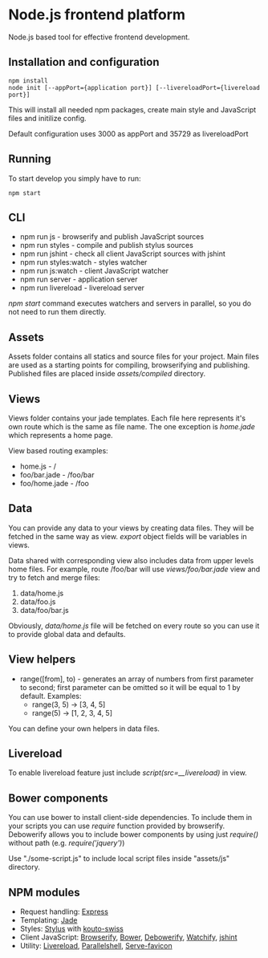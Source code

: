 # Node.js frontend platform

Node.js based tool for effective frontend development.

## Installation and configuration

```
npm install
node init [--appPort={application port}] [--livereloadPort={livereload port}]
```

This will install all needed npm packages, create main style and JavaScript files and initilize config.

Default configuration uses 3000 as appPort and 35729 as livereloadPort

## Running

To start develop you simply have to run:

```
npm start
```

## CLI

* npm run js - browserify and publish JavaScript sources
* npm run styles - compile and publish stylus sources
* npm run jshint - check all client JavaScript sources with jshint
* npm run styles:watch - styles watcher
* npm run js:watch - client JavaScript watcher
* npm run server - application server
* npm run livereload - livereload server

*npm start* command executes watchers and servers in parallel, so you do not need to run them directly.

## Assets

Assets folder contains all statics and source files for your project. Main files are used as a starting points
for compiling, browserifying and publishing. Published files are placed inside *assets/compiled* directory.

## Views

Views folder contains your jade templates. Each file here represents it's own route which is the same as file name.
The one exception is *home.jade* which represents a home page.

View based routing examples:

* home.js - /
* foo/bar.jade - /foo/bar
* foo/home.jade - /foo

## Data

You can provide any data to your views by creating data files. They will be fetched in the same way as view.
*export* object fields will be variables in views.

Data shared with corresponding view also includes data from upper levels home files.
For example, route /foo/bar will use *views/foo/bar.jade* view and try to fetch and merge files:

1. data/home.js
2. data/foo.js
3. data/foo/bar.js

Obviously, *data/home.js* file will be fetched on every route so you can use it to provide global data and defaults.

## View helpers

* range([from], to) - generates an array of numbers from first parameter to second; first parameter can be omitted so it will be equal to 1 by default. Examples:
  * range(3, 5) -> [3, 4, 5]
  * range(5) -> [1, 2, 3, 4, 5]
  
You can define your own helpers in data files.

## Livereload

To enable livereload feature just include *script(src=__livereload)* in view.

## Bower components

You can use bower to install client-side dependencies.
To include them in your scripts you can use *require* function provided by browserify.
Debowerify allows you to include bower components by using just *require(<component name>)* without path
(e.g. *require('jquery')*) 

Use "./some-script.js" to include local script files inside "assets/js" directory.

## NPM modules

* Request handling: [Express](http://expressjs.com)
* Templating: [Jade](http://jade-lang.com)
* Styles: [Stylus](http://learnboost.github.io/stylus/) with [kouto-swiss](http://kouto-swiss.io)
* Client JavaScript: [Browserify](http://browserify.org), [Bower](http://bower.io), [Debowerify](https://github.com/eugeneware/debowerify), [Watchify](https://github.com/substack/watchify), [jshint](http://jshint.com)
* Utility: [Livereload](https://github.com/napcs/node-livereload), [Parallelshell](https://github.com/keithamus/parallelshell), [Serve-favicon](https://github.com/expressjs/serve-favicon)